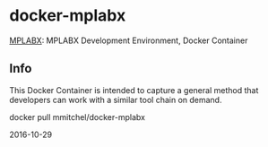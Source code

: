 docker-mplabx
=============

[MPLABX](https://www.microchip.com/mplab): MPLABX Development Environment, Docker Container

Info
----

This Docker Container is intended to capture a general method that developers can work with a similar
tool chain on demand.

docker pull mmitchel/docker-mplabx

2016-10-29
